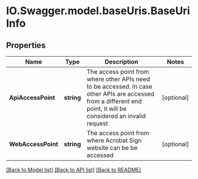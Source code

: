 # IO.Swagger.model.baseUris.BaseUriInfo
## Properties

Name | Type | Description | Notes
------------ | ------------- | ------------- | -------------
**ApiAccessPoint** | **string** | The access point from where other APIs need to be accessed. In case other APIs are accessed from a different end point, it will be considered an invalid request | [optional] 
**WebAccessPoint** | **string** | The access point from where Acrobat Sign website can be be accessed | [optional] 

[[Back to Model list]](../README.md#documentation-for-models) [[Back to API list]](../README.md#documentation-for-api-endpoints) [[Back to README]](../README.md)

